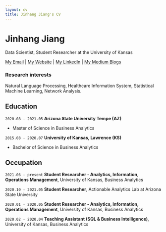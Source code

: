 ```yaml
---
layout: cv
title: Jinhang Jiang's CV
---
```

# Jinhang Jiang
Data Scientist, Student Researcher at the University of Kansas

<div id="webaddress">
<a href="jinhang@asu.edu">My Email</a>
| <a href="http://jinhangjiang.com">My Website</a>
| <a href="https://www.linkedin.com/in/jinhangjiang/">My LinkedIn</a>
| <a href="https://jinhangjiang.medium.com/">My Medium Blogs</a>
</div>


### Research interests

Natural Language Processing, Healthcare Information System, Statistical Machine Learning, Network Analysis.


## Education

`2020.08 - 2021.05`
__Arizona State University  Tempe (AZ)__

- Master of Science in Business Analytics

`2015.08 - 2020.07`
__University of Kansas, Lawrence (KS)__

- Bachelor of Science in Business Analytics


## Occupation

`2021.06 - present`
__Student Researcher - Analytics, Information, Operations Management__, University of Kansas, Business Analytics



`2020.10 - 2021.05`
__Student Researcher__, Actionable Analytics Lab at Arizona State University


`2020.01 - 2020.05`
__Student Researcher - Analytics, Information, Operations Management__, University of Kansas, Business Analytics


`2020.02 - 2020.04`
__Teaching Assistant (SQL & Business Intelligence)__, University of Kansas, Business Analytics


<!-- ### Footer

Last updated: June 2021 -->
